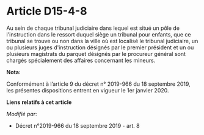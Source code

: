 # Article D15-4-8

Au sein de chaque   tribunal judiciaire dans lequel est situé un pôle de l'instruction dans le ressort duquel siège un
tribunal pour enfants, que ce tribunal se trouve ou non dans la ville où est localisé le   tribunal judiciaire, un ou
plusieurs juges d'instruction désignés par le premier président et un ou plusieurs magistrats du parquet désignés par le
procureur général sont chargés spécialement des affaires concernant les mineurs.

**Nota:**

Conformément à l’article 9 du décret n° 2019-966 du 18 septembre 2019, les présentes dispositions entrent en vigueur le 1er
janvier 2020.

**Liens relatifs à cet article**

_Modifié par_:

  - Décret n°2019-966 du 18 septembre 2019 - art. 8
